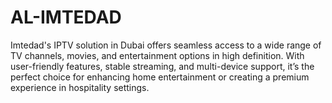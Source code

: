 # AL-IMTEDAD
Imtedad's IPTV solution in Dubai offers seamless access to a wide range of TV channels, movies, and entertainment options in high definition. With user-friendly features, stable streaming, and multi-device support, it’s the perfect choice for enhancing home entertainment or creating a premium experience in hospitality settings.
